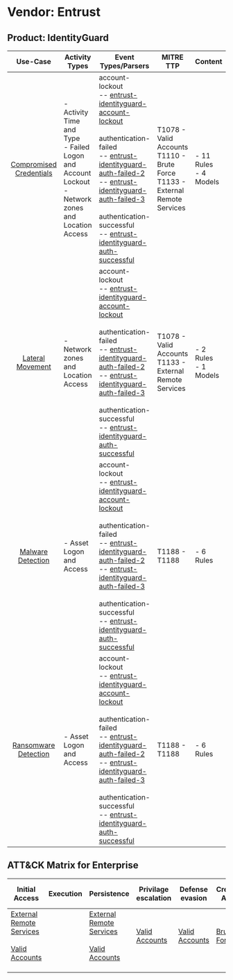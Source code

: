Vendor: Entrust
===============
Product: IdentityGuard
----------------------
|                                 Use-Case                                  | Activity Types                                                                                         | Event Types/Parsers                                                                                                                                                                                                                                                                                                                                                                                                                                                                                                                                  | MITRE TTP                                                                             | Content                    |
|:-------------------------------------------------------------------------:| ------------------------------------------------------------------------------------------------------ | ---------------------------------------------------------------------------------------------------------------------------------------------------------------------------------------------------------------------------------------------------------------------------------------------------------------------------------------------------------------------------------------------------------------------------------------------------------------------------------------------------------------------------------------------------- | ------------------------------------------------------------------------------------- | -------------------------- |
| [Compromised Credentials](../UseCases/usecase_compromised_credentials.md) | - Activity Time  and Type<br>- Failed Logon and Account Lockout<br>- Network zones and Location Access |  account-lockout<br> -- [entrust-identityguard-account-lockout](../Parsers/parserContent_entrust-identityguard-account-lockout.md)<br><br> authentication-failed<br> -- [entrust-identityguard-auth-failed-2](../Parsers/parserContent_entrust-identityguard-auth-failed-2.md)<br> -- [entrust-identityguard-auth-failed-3](../Parsers/parserContent_entrust-identityguard-auth-failed-3.md)<br><br> authentication-successful<br> -- [entrust-identityguard-auth-successful](../Parsers/parserContent_entrust-identityguard-auth-successful.md)<br> | T1078 - Valid Accounts<br>T1110 - Brute Force<br>T1133 - External Remote Services<br> |  - 11 Rules<br> - 4 Models |
|        [Lateral Movement](../UseCases/usecase_lateral_movement.md)        | - Network zones and Location Access                                                                    |  account-lockout<br> -- [entrust-identityguard-account-lockout](../Parsers/parserContent_entrust-identityguard-account-lockout.md)<br><br> authentication-failed<br> -- [entrust-identityguard-auth-failed-2](../Parsers/parserContent_entrust-identityguard-auth-failed-2.md)<br> -- [entrust-identityguard-auth-failed-3](../Parsers/parserContent_entrust-identityguard-auth-failed-3.md)<br><br> authentication-successful<br> -- [entrust-identityguard-auth-successful](../Parsers/parserContent_entrust-identityguard-auth-successful.md)<br> | T1078 - Valid Accounts<br>T1133 - External Remote Services<br>                        |  - 2 Rules<br> - 1 Models  |
|       [Malware Detection](../UseCases/usecase_malware_detection.md)       | - Asset Logon and Access                                                                               |  account-lockout<br> -- [entrust-identityguard-account-lockout](../Parsers/parserContent_entrust-identityguard-account-lockout.md)<br><br> authentication-failed<br> -- [entrust-identityguard-auth-failed-2](../Parsers/parserContent_entrust-identityguard-auth-failed-2.md)<br> -- [entrust-identityguard-auth-failed-3](../Parsers/parserContent_entrust-identityguard-auth-failed-3.md)<br><br> authentication-successful<br> -- [entrust-identityguard-auth-successful](../Parsers/parserContent_entrust-identityguard-auth-successful.md)<br> | T1188 - T1188<br>                                                                     |  - 6 Rules<br>             |
|    [Ransomware Detection](../UseCases/usecase_ransomware_detection.md)    | - Asset Logon and Access                                                                               |  account-lockout<br> -- [entrust-identityguard-account-lockout](../Parsers/parserContent_entrust-identityguard-account-lockout.md)<br><br> authentication-failed<br> -- [entrust-identityguard-auth-failed-2](../Parsers/parserContent_entrust-identityguard-auth-failed-2.md)<br> -- [entrust-identityguard-auth-failed-3](../Parsers/parserContent_entrust-identityguard-auth-failed-3.md)<br><br> authentication-successful<br> -- [entrust-identityguard-auth-successful](../Parsers/parserContent_entrust-identityguard-auth-successful.md)<br> | T1188 - T1188<br>                                                                     |  - 6 Rules<br>             |

ATT&CK Matrix for Enterprise
----------------------------
| Initial Access                                                                                                                                   | Execution | Persistence                                                                                                                                      | Privilage escalation                                                | Defense evasion                                                     | Credential Access                                                | Discovery | Lateral Movement | Collection | Command and Control | Exfiltration | Impact |
| ------------------------------------------------------------------------------------------------------------------------------------------------ | --------- | ------------------------------------------------------------------------------------------------------------------------------------------------ | ------------------------------------------------------------------- | ------------------------------------------------------------------- | ---------------------------------------------------------------- | --------- | ---------------- | ---------- | ------------------- | ------------ | ------ |
| [External Remote Services](https://attack.mitre.org/techniques/T1133)<br><br>[Valid Accounts](https://attack.mitre.org/techniques/T1078)<br><br> |           | [External Remote Services](https://attack.mitre.org/techniques/T1133)<br><br>[Valid Accounts](https://attack.mitre.org/techniques/T1078)<br><br> | [Valid Accounts](https://attack.mitre.org/techniques/T1078)<br><br> | [Valid Accounts](https://attack.mitre.org/techniques/T1078)<br><br> | [Brute Force](https://attack.mitre.org/techniques/T1110)<br><br> |           |                  |            |                     |              |        |